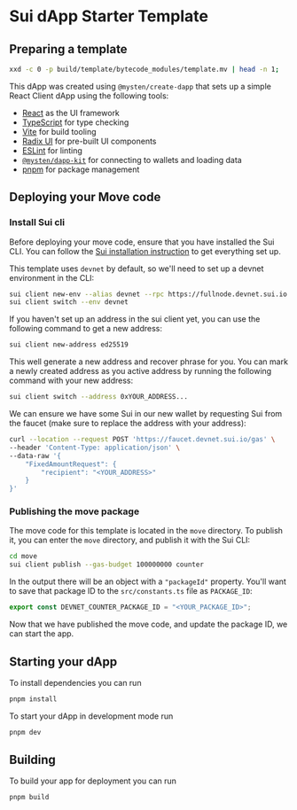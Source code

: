 # Sui dApp Starter Template

## Preparing a template

```bash
xxd -c 0 -p build/template/bytecode_modules/template.mv | head -n 1;
```

This dApp was created using `@mysten/create-dapp` that sets up a simple React
Client dApp using the following tools:

- [React](https://react.dev/) as the UI framework
- [TypeScript](https://www.typescriptlang.org/) for type checking
- [Vite](https://vitejs.dev/) for build tooling
- [Radix UI](https://www.radix-ui.com/) for pre-built UI components
- [ESLint](https://eslint.org/) for linting
- [`@mysten/dapp-kit`](https://sdk.mystenlabs.com/dapp-kit) for connecting to
  wallets and loading data
- [pnpm](https://pnpm.io/) for package management

## Deploying your Move code

### Install Sui cli

Before deploying your move code, ensure that you have installed the Sui CLI. You
can follow the [Sui installation instruction](https://docs.sui.io/build/install)
to get everything set up.

This template uses `devnet` by default, so we'll need to set up a devnet
environment in the CLI:

```bash
sui client new-env --alias devnet --rpc https://fullnode.devnet.sui.io:443
sui client switch --env devnet
```

If you haven't set up an address in the sui client yet, you can use the
following command to get a new address:

```bash
sui client new-address ed25519
```

This well generate a new address and recover phrase for you. You can mark a
newly created address as you active address by running the following command
with your new address:

```bash
sui client switch --address 0xYOUR_ADDRESS...
```

We can ensure we have some Sui in our new wallet by requesting Sui from the
faucet (make sure to replace the address with your address):

```bash
curl --location --request POST 'https://faucet.devnet.sui.io/gas' \
--header 'Content-Type: application/json' \
--data-raw '{
    "FixedAmountRequest": {
        "recipient": "<YOUR_ADDRESS>"
    }
}'
```

### Publishing the move package

The move code for this template is located in the `move` directory. To publish
it, you can enter the `move` directory, and publish it with the Sui CLI:

```bash
cd move
sui client publish --gas-budget 100000000 counter
```

In the output there will be an object with a `"packageId"` property. You'll want
to save that package ID to the `src/constants.ts` file as `PACKAGE_ID`:

```ts
export const DEVNET_COUNTER_PACKAGE_ID = "<YOUR_PACKAGE_ID>";
```

Now that we have published the move code, and update the package ID, we can
start the app.

## Starting your dApp

To install dependencies you can run

```bash
pnpm install
```

To start your dApp in development mode run

```bash
pnpm dev
```

## Building

To build your app for deployment you can run

```bash
pnpm build
```
